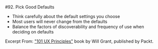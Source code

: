 #92. Pick Good Defaults
-  Think carefully about the default settings you choose
-  Most users will never change from the defaults
-  Balance the factors of discoverability and frequency of use when deciding on defaults

Excerpt From: ["101 UX Principles"](https://www.packtpub.com/web-development/101-ux-principles) book by Will Grant, published by Packt.
